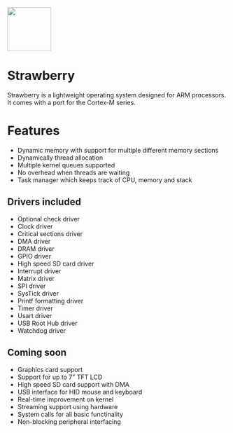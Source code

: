 <img width="100" src="https://github.com/bjornbrodtkorb/strawberry/blob/master/Graphics/strawberry_icon.png">

# Strawberry
Strawberry is a lightweight operating system designed for ARM processors. It comes with a port for the Cortex-M series.

# Features

- Dynamic memory with support for multiple different memory sections
- Dynamically thread allocation
- Multiple kernel queues supported
- No overhead when threads are waiting
- Task manager which keeps track of CPU, memory and stack

## Drivers included 

- Optional check driver
- Clock driver
- Critical sections driver
- DMA driver
- DRAM driver
- GPIO driver
- High speed SD card driver
- Interrupt driver
- Matrix driver
- SPI driver
- SysTick driver
- Printf formatting driver
- Timer driver
- Usart driver
- USB Root Hub driver
- Watchdog driver

## Coming soon

- Graphics card support
- Support for up to 7" TFT LCD
- High speed SD card support with DMA
- USB interface for HID mouse and keyboard
- Real-time improvement on kernel
- Streaming support using hardware
- System calls for all basic functinality
- Non-blocking peripheral interfacing

